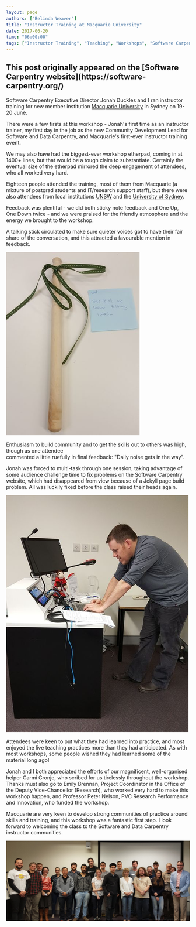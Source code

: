 ```yaml
---
layout: page
authors: ["Belinda Weaver"]
title: "Instructor Training at Macquarie University"
date: 2017-06-20
time: "06:00:00"
tags: ["Instructor Training", "Teaching", "Workshops", "Software Carpentry"]
---
```


<h2>This post originally appeared on the [Software Carpentry website](https://software-carpentry.org/)</h2>

Software Carpentry Executive Director Jonah Duckles and I ran instructor training 
for new member institution [Macquarie University](http://www.mq.edu.au/) in Sydney on 19-20 June. 

There were a few firsts at this workshop - Jonah's first time as an instructor trainer, my first day in the job as 
the new Community Development Lead for Software and Data Carpentry, and Macquarie's first-ever instructor training event.

We may also have had the biggest-ever workshop etherpad, coming in at 1400+ lines, but that would be a tough claim to substantiate.
Certainly the eventual size of the etherpad mirrored the deep engagement of attendees, who all worked very hard.

Eighteen people attended the training, most of them from Macquarie (a mixture of postgrad students and IT/research support staff), 
but there were also attendees from local institutions [UNSW](https://www.unsw.edu.au/) and the [University of Sydney](http://sydney.edu.au).

Feedback was plentiful - we did both sticky note feedback and One Up, One Down twice - and we were praised for the friendly atmosphere
and the energy we brought to the workshop. 

A talking stick circulated to make sure quieter voices got to have their fair share of the conversation, and this attracted a favourable mention in feedback.

![talking stick](/files/2017/05/talkingsticksm.jpg "talking stick")

Enthusiasm to build community and to get the skills out to others was high, though as one attendee  
commented a little ruefully in final feedback: "Daily noise gets in the way".

Jonah was forced to multi-task through one session, taking advantage of some audience challenge time to fix problems on the
Software Carpentry website, which had disappeared from view because of a Jekyll page build problem. All was luckily fixed 
before the class raised their heads again. 

![Jonah typing](/files/2017/05/jonahfixsm.jpg "Jonah fixing the website")


Attendees were keen to put what they had learned into practice, and most enjoyed the live teaching practices more than
they had anticipated. As with most workshops, some people wished they had learned some of the material long ago!

Jonah and I both appreciated the efforts of our magnificent, well-organised helper Carmi Cronje,
who scribed for us tirelessly throughout the workshop. Thanks must also go to Emily Brennan, Project Coordinator in
the Office of the Deputy Vice-Chancellor (Research), who worked very hard to
make this workshop happen, and Professor Peter Nelson, PVC Research Performance and Innovation, who funded the workshop.

Macquarie are very keen to develop strong communities of practice around skills and training, and this workshop was a fantastic first step. I look
forward to welcoming the class to the Software and Data Carpentry instructor communities.

![Group shot](/files/2017/05/mqgroupshot.jpg "Group shot")

